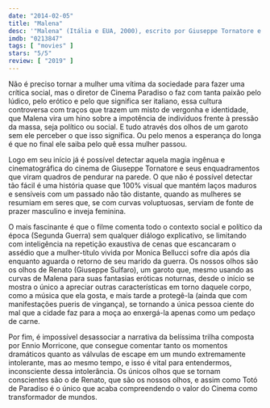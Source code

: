 ```yaml
---
date: "2014-02-05"
title: "Malena"
desc: '"Malena" (Itália e EUA, 2000), escrito por Giuseppe Tornatore e Luciano Vincenzoni, dirigido por Giuseppe Tornatore, com Monica Bellucci, Giuseppe Sulfaro e Luciano Federico. Revendo pelo DVD.'
imdb: "0213847"
tags: [ "movies" ]
stars: "5/5"
review: [ "2019" ]
---
```

Não é preciso tornar a mulher uma vítima da sociedade para fazer uma crítica social, mas o diretor de Cinema Paradiso o faz com tanta paixão pelo lúdico, pelo erótico e pelo que significa ser italiano, essa cultura controversa com traços que trazem um misto de vergonha e identidade, que Malena vira um hino sobre a impotência de indivíduos frente à pressão da massa, seja político ou social. E tudo através dos olhos de um garoto sem ele perceber o que isso significa. Ou pelo menos a esperança do longa é que no final ele saiba pelo quê essa mulher passou.

Logo em seu início já é possível detectar aquela magia ingênua e cinematográfica do cinema de Giuseppe Tornatore e seus enquadramentos que viram quadros de pendurar na parede. O que não é possível detectar tão fácil é uma história quase que 100% visual que mantém laços maduros e sensíveis com um passado não tão distante, quando as mulheres se resumiam em seres que, se com curvas voluptuosas, serviam de fonte de prazer masculino e inveja feminina.

O mais fascinante é que o filme comenta todo o contexto social e político da época (Segunda Guerra) sem qualquer diálogo explicativo, se limitando com inteligência na repetição exaustiva de cenas que escancaram o assédio que a mulher-título vivida por Monica Bellucci sofre dia após dia enquanto aguarda o retorno de seu marido da guerra. Os nossos olhos são os olhos de Renato (Giuseppe Sulfaro), um garoto que, mesmo usando as curvas de Malena para suas fantasias eróticas noturnas, desde o início se mostra o único a apreciar outras características em torno daquele corpo, como a música que ela gosta, e mais tarde a protegê-la (ainda que com manifestações pueris de vingança), se tornando a única pessoa ciente do mal que a cidade faz para a moça ao enxergá-la apenas como um pedaço de carne.

Por fim, é impossível desassociar a narrativa da belíssima trilha composta por Ennio Morricone, que consegue comentar tanto os momentos dramáticos quanto as válvulas de escape em um mundo extremamente intolerante, mas ao mesmo tempo, e isso é vital para entendermos, inconsciente dessa intolerância. Os únicos olhos que se tornam conscientes são o de Renato, que são os nossos olhos, e assim como Totó de Paradiso é o único que acaba compreendendo o valor do Cinema como transformador de mundos.
